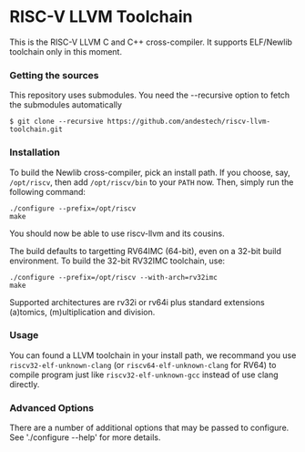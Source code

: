 RISC-V LLVM Toolchain
=============================

This is the RISC-V LLVM C and C++ cross-compiler. It supports ELF/Newlib toolchain only in this moment.

###  Getting the sources

This repository uses submodules. You need the --recursive option to fetch the submodules automatically

    $ git clone --recursive https://github.com/andestech/riscv-llvm-toolchain.git

### Installation

To build the Newlib cross-compiler, pick an install path.  If you choose,
say, `/opt/riscv`, then add `/opt/riscv/bin` to your `PATH` now.  Then, simply
run the following command:

    ./configure --prefix=/opt/riscv
    make

You should now be able to use riscv-llvm and its cousins.

The build defaults to targetting RV64IMC (64-bit), even on a 32-bit build
environment.  To build the 32-bit RV32IMC toolchain, use:

    ./configure --prefix=/opt/riscv --with-arch=rv32imc
    make

Supported architectures are rv32i or rv64i plus standard extensions (a)tomics,
(m)ultiplication and division.

### Usage

You can found a LLVM toolchain in your install path, we recommand you use `riscv32-elf-unknown-clang` (or `riscv64-elf-unknown-clang` for RV64) to compile program just like `riscv32-elf-unknown-gcc` instead of use clang directly.

### Advanced Options

There are a number of additional options that may be passed to
configure.  See './configure --help' for more details.
